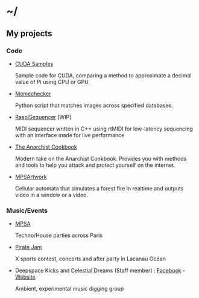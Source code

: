 # ~/

##	My projects

###	Code

-	[CUDA Samples](https://github.com/JPenuchot/CUDA_Samples)

	Sample code for CUDA, comparing a method to approximate a decimal value of Pi using CPU or GPU.

-	[Memechecker](https://github.com/JPenuchot/MemeChecker)

	Python script that matches images across specified databases.

-	[RaspiSequencer](https://github.com/JPenuchot/RaspiSequencer) [WIP]

	MIDI sequencer written in C++ using rtMIDI for low-latency sequencing with an interface made for live performance

-	[The Anarchist Cookbook](https://github.com/JPenuchot/The-Anarchist-Cookbook)

	Modern take on the Anarchist Cookbook. Provides you with methods and tools to help you attack and protect yourself on the internet.

-	[MPSArtwork](https://github.com/JPenuchot/MPSArtwork)

	Cellular automata that simulates a forest fire in realtime and outputs video in a window or a video.


###	Music/Events

-	[MPSA](https://www.facebook.com/mpsalove/)

	Techno/House parties across Paris

-	[Pirate Jam](https://www.facebook.com/profile.php?id=568850393195804)

	X sports contest, concerts and after party in Lacanau Océan

-	Deepspace Kicks and Celestial Dreams (Staff member) : [Facebook](https://www.facebook.com/groups/deepspacedreams/) - [Website](https://deepspacedreams.github.io/)

	Ambient, experimental music digging group
